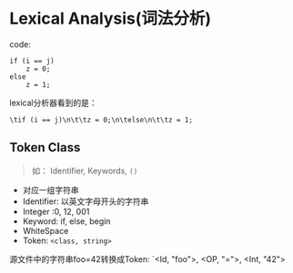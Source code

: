 # Lexical Analysis(词法分析)

code: 

```
if (i == j)
    z = 0;
else 
    z = 1;
```

lexical分析器看到的是：

`\tif (i == j)\n\t\tz = 0;\n\telse\n\t\tz = 1;`

## Token Class 

> 如： Identifier, Keywords, `()`

- 对应一组字符串
- Identifier: 以英文字母开头的字符串
- Integer :0, 12, 001
- Keyword: if, else, begin
- WhiteSpace
- Token: `<class, string>`

源文件中的字符串foo=42转换成Token: 
`<Id, "foo">, <OP, "=">, <Int, "42">


